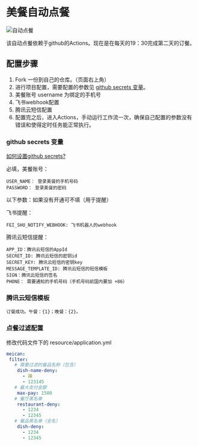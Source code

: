 # 美餐自动点餐
![自动点餐](https://github.com/satcblue/auto-order/actions/workflows/auto-order.yml/badge.svg?branch=main)

该自动点餐依赖于github的Actions。现在是在每天的19：30完成第二天的订餐。
## 配置步骤
1. Fork 一份到自己的仓库。（页面右上角）
2. 进行项目配置，需要配置的参数见 [github secrets 变量](#github-secrets-变量)。
1. 美餐账号 username 为绑定的手机号
2. 飞书webhook配置
3. 腾讯云短信配置
3. 配置完之后，进入Actions，手动运行工作流一次，确保自己配置的参数没有错误和使得定时任务能正常执行。

### github secrets 变量
[如何设置github secrets?](https://docs.github.com/cn/actions/reference/encrypted-secrets)

必填，美餐账号：
```
USER_NAME： 登录美餐的手机号码
PASSWORD： 登录美餐的密码
```

以下参数：如果没有开通可不填（用于提醒）

飞书提醒：
```
FEI_SHU_NOTIFY_WEBHOOK: 飞书机器人的webhook
```
腾讯云短信提醒：
```
APP_ID：腾讯云短信的AppId
SECRET_ID: 腾讯云短信的密钥id
SECRET_KEY: 腾讯云短信的密钥key
MESSAGE_TEMPLATE_ID: 腾讯云短信的短信模板
SIGN：腾讯云短信的签名
PHONE： 需要通知的手机号码（手机号码前国内要加 +86）
```


### 腾讯云短信模板
```
订餐成功。午餐：{1}；晚餐：{2}。
```

### 点餐过滤配置
修改代码文件下的 resource/application.yml
```yaml
meican:
 filter:
   # 需要过滤的餐品名称（包含）
    dish-name-deny:
      - 辣
      - 123145
   # 最大支付金额
    max-pay: 1500
   # 餐厅黑名单
    restaurant-deny:
      - 1234
      - 12345
   # 餐品黑名单（全名）
    dish-deny:
      - 1234
      - 12345
```